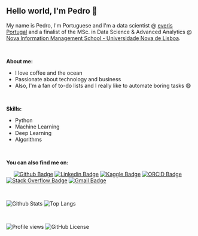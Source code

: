 ## Hello world, I'm Pedro 👋

My name is Pedro, I'm Portuguese and I'm a data scientist @ [everis Portugal](https://www.everis.com/portugal/pt-pt/home-pt) and a finalist of the MSc. in Data Science & Advanced Analytics @ [Nova Information Management School - Universidade Nova de Lisboa](https://www.novaims.unl.pt/maa-ds).

<br>

__About me:__
  - I love coffee and the ocean
  - Passionate about technology and business
  - Also, I'm a fan of to-do lists and I really like to automate boring tasks 😄

<br>

__Skills:__ 
  - Python
  - Machine Learning
  - Deep Learning
  - Algorithms

<br>

__You can also find me on:__

&nbsp;&nbsp;&nbsp;&nbsp;
[![Github Badge](https://img.shields.io/badge/-@pedromlsreis-24292e?style=flat&logo=Github&logoColor=white&labelColor=24292e&link=https://github.com/pedromlsreis)](https://github.com/pedromlsreis)
[![Linkedin Badge](https://img.shields.io/badge/-pedrom--reis-blue?style=flat&logo=Linkedin&logoColor=white&labelColor=blue&link=https://www.linkedin.com/in/pedrom-reis/)](https://www.linkedin.com/in/pedrom-reis)
[![Kaggle Badge](https://img.shields.io/badge/-pedromlsreis-808080?style=flat&logo=Kaggle&labelColor=808080&link=https://www.kaggle.com/pedromlsreis)](https://www.kaggle.com/pedromlsreis)
[![ORCID Badge](https://img.shields.io/badge/-Pedro%20M.%20L.%20S.%20Reis-6C6C6C?style=flat&logo=ORCID&labelColor=6C6C6C&link=https://orcid.org/0000-0001-6380-2279)](https://orcid.org/0000-0001-6380-2279)
[![Stack Overflow Badge](https://img.shields.io/badge/-pedro--reis-706664?style=flat&logo=Stack-Overflow&labelColor=706664&link=https://stackoverflow.com/users/8406700/pedro-reis)](https://stackoverflow.com/users/8406700/pedro-reis)
[![Gmail Badge](https://img.shields.io/badge/-pedromlsreis-c14438?style=flat&logo=Gmail&logoColor=white&labelColor=c14438&link=mailto:pedromlsreis@gmail.com)](mailto:pedromlsreis@gmail.com)

<br>

![Github Stats](https://github-readme-stats.vercel.app/api?username=pedromlsreis&show_icons=true&count_private=true&include_all_commits=true&hide=stars)
![Top Langs](https://github-readme-stats.vercel.app/api/top-langs/?username=pedromlsreis&layout=compact)

<br>

![Profile views](https://gpvc.arturio.dev/pedromlsreis)
![GitHub License](https://img.shields.io/github/license/pedromlsreis/pedromlsreis?style=flat)


<!--
**pedromlsreis/pedromlsreis** is a ✨ _special_ ✨ repository because its `README.md` (this file) appears on your GitHub profile.

Here are some ideas to get you started:

- 🔭 I’m currently working on ...
- 🌱 I’m currently learning ...
- 👯 I’m looking to collaborate on ...
- 🤔 I’m looking for help with ...
- 💬 Ask me about ...
- 📫 How to reach me: ...
- 😄 Pronouns: ...
- ⚡ Fun fact: ...
-->
